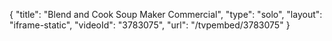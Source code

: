 {
    "title": "Blend and Cook Soup Maker Commercial",
    "type": "solo",
    "layout": "iframe-static",
    "videoId": "3783075",
    "url": "\/tvpembed\/3783075"
}